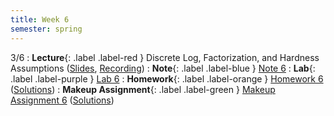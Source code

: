 ```yaml
---
title: Week 6
semester: spring
---
```


3/6
: **Lecture**{: .label .label-red } Discrete Log, Factorization, and Hardness Assumptions ([Slides](https://docs.google.com/presentation/d/1--g44eSY5mv-0TsqTsVzpMlUeAcDq6_vGCWIrzlhAHE/edit?usp=sharing), [Recording](https://drive.google.com/file/d/1E3R7pax3q1gqv9YmcAWzfcCYG-u_r-eE/view?usp=share_link))
: **Note**{: .label .label-blue } [Note 6](https://codebreakingatcal.org/assets/notes/note6.pdf)
: **Lab**{: .label .label-purple } [Lab 6](https://datahub.berkeley.edu/hub/user-redirect/git-pull?repo=https%3A%2F%2Fgithub.com%2FCodebreakingAtCal%2FCodebreakingLabs&urlpath=tree%2FCodebreakingLabs%2FLab6%2Flab06.ipynb&branch=master)
: **Homework**{: .label .label-orange } [Homework 6](https://codebreakingatcal.org/assets/homework/hw6.pdf) ([Solutions](https://drive.google.com/file/d/1YGgoD-1TF1GX_FhaU3wtAnGYLNBM3VeJ/view?usp=share_link))
: **Makeup Assignment**{: .label .label-green } [Makeup Assignment 6](https://codebreakingatcal.org/assets/makeup/makeup6.pdf) ([Solutions](https://drive.google.com/file/d/1cENFX3SAEjDljNI2poi0kxmqQsYOoVgg/view?usp=share_link))
